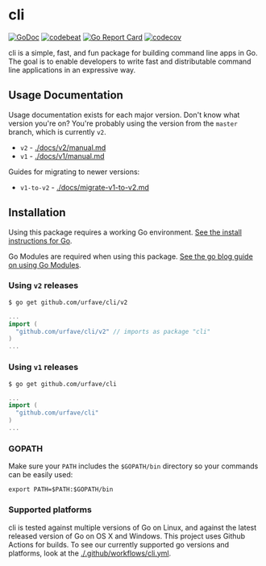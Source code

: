cli
===

[![GoDoc](https://godoc.org/github.com/urfave/cli?status.svg)](https://pkg.go.dev/github.com/urfave/cli/v2)
[![codebeat](https://codebeat.co/badges/0a8f30aa-f975-404b-b878-5fab3ae1cc5f)](https://codebeat.co/projects/github-com-urfave-cli)
[![Go Report Card](https://goreportcard.com/badge/urfave/cli)](https://goreportcard.com/report/urfave/cli)
[![codecov](https://codecov.io/gh/urfave/cli/branch/master/graph/badge.svg)](https://codecov.io/gh/urfave/cli)

cli is a simple, fast, and fun package for building command line apps in Go. The
goal is to enable developers to write fast and distributable command line
applications in an expressive way.

## Usage Documentation

Usage documentation exists for each major version. Don't know what version you're on? You're probably using the version from the `master` branch, which is currently `v2`.

- `v2` - [./docs/v2/manual.md](./docs/v2/manual.md)
- `v1` - [./docs/v1/manual.md](./docs/v1/manual.md)

Guides for migrating to newer versions:

- `v1-to-v2` - [./docs/migrate-v1-to-v2.md](./docs/migrate-v1-to-v2.md)

## Installation

Using this package requires a working Go environment. [See the install instructions for Go](http://golang.org/doc/install.html).

Go Modules are required when using this package. [See the go blog guide on using Go Modules](https://blog.golang.org/using-go-modules).

### Using `v2` releases

```
$ go get github.com/urfave/cli/v2
```

```go
...
import (
  "github.com/urfave/cli/v2" // imports as package "cli"
)
...
```

### Using `v1` releases

```
$ go get github.com/urfave/cli
```

```go
...
import (
  "github.com/urfave/cli"
)
...
```

### GOPATH

Make sure your `PATH` includes the `$GOPATH/bin` directory so your commands can
be easily used:
```
export PATH=$PATH:$GOPATH/bin
```

### Supported platforms

cli is tested against multiple versions of Go on Linux, and against the latest
released version of Go on OS X and Windows. This project uses Github Actions for
builds. To see our currently supported go versions and platforms, look at the [./.github/workflows/cli.yml](https://github.com/urfave/cli/blob/master/.github/workflows/cli.yml).
